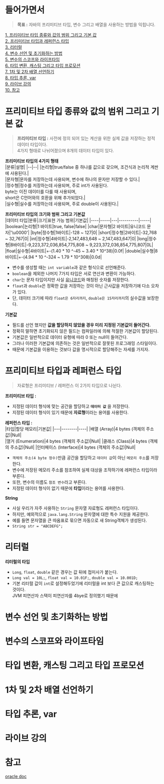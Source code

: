 # 들어가면서 
> **목표 :** 자바의 프리미티브 타입, 변수 그리고 배열을 사용하는 방법을 익힙니다.

[1. 프리미티브 타입 종류와 값의 범위 그리고 기본 값](#프리미티브-타입-종류와-값의-범위-그리고-기본-값)   
[2. 프리미티브 타입과 레퍼런스 타입](#프리미티브-타입과-레퍼런스-타입)   
[3. 리터럴](#리터럴)   
[4. 변수 선언 및 초기화하는 방법](#변수-선언-및-초기화하는-방법)   
[5. 변수의 스코프와 라이프타임](#변수의-스코프와-라이프타임)   
[6. 타입 변환, 캐스팅 그리고 타입 프로모션](#타입-변환-캐스팅-그리고-타입-프로모션)   
[7. 1차 및 2차 배열 선언하기](#1차-및-2차-배열-선언하기)   
[8. 타입 추론, var](#타입-추론-var)  
[9. 라이브 강의](#라이브-강의)   
[10. 참고](#참고)   

# 프리미티브 타입 종류와 값의 범위 그리고 기본 값
> **프리미티브 타입 :** 사전에 정의 되어 있는 계산을 위한 실제 값을 저장하는 정적 데이터 타입이다.       
> 4가지 형태로 나뉘어졌으며 8개의 데이터 타입이 있다.  
   
**프리미티브 타입의 4가지 형태**               
|분류|설명|
|--|--|
|논리형|true/false 중 하나를 값으로 갖으며, 조건식과 논리적 계싼에 사용된다.|   
|문자형|문자를 저장하는데 사용되며, 변수에 하나의 문자만 저장할 수 있다.|    
|정수형|정수를 저장하는데 사용되며, 주로 int가 사용된다.<br>byte는 이진 데이터를 다룰 때 사용되며,<br>short은 C언어와의 호환을 위해 추가되었다.|    
|실수형|실수를 저장하는데 사용되며, 주로 double이 사용된다.|   
    
**프리미티브 타입의 크기와 범위 그리고 기본값**    
|데이터 타입|분류|크기|표현 가능 범위|기본값|
|----|-----|---|----------|-----|
|boolean|논리형|1 바이트|true, false|false|
|char|문자형|2 바이트|유니코드 문자|'\u0000'|
|byte|정수형|1바이트|-128 ~ 127|0|
|short|정수형|2바이트|-32,768 ~ 32,767|0|
|int|정수형|4바이트|-2,147,483,648 ~ 2,147,483,647|0|
|long|정수형|8바이트|-9,223,372,036,854,775,808 ~ 9,223,372,036,854,775,807|0L|
|float|실수형|4바이트|+-(1.40 * 10 ^-45 ~ 3.40 * 10^38)|0.0f|
|double|실수형|8바이트|+-(4.94 * 10 ^-324 ~ 1.79 * 10^308)|0.0d|
       
* 변수를 생성할 때는 `int variable`과 같은 형식으로 선언해준다.       
* `boolean`을 제외한 나머지 7가지 타입은 서로 연산과 변환이 가능하다.    
* `char`는 문자 타입이지만 사실 [유니코드](https://ko.wikipedia.org/wiki/%EC%9C%A0%EB%8B%88%EC%BD%94%EB%93%9C)와 매칭된 숫자를 저장한다.     
* `float`과 `double`은 정확한 값을 저장하는 것이 아닌 근사값을 저장하기애 다소 오차가 있다.         
* 단, 데이터 크기에 따라 `float은 6자리까지`, `double은 15자리까지`의 실수값을 보장한다.            
    
**기본값**
* 필드를 선언 했지만 **값을 할당하지 않았을 경우 미리 지정된 기본값이 들어간다.**      
* 정확히 말하면 초기화되지 않은 필드는 컴파일러에 의해 적절한 기본값이 할당된다.       
* 기본값은 일반적으로 데이터 유형에 따라 0 또는 null이 들어간다.           
* 그러나 이러한 기본값에 의존하는 것은 일반적으로 잘못된 프로그래밍 스타일이다.
* 때문에 기본값을 이용하는 것보다 값을 명시적으로 할당해주는 자세를 가지자.     
   
# 프리미티브 타입과 레퍼런스 타입
> 자료형은 프리미티브 / 레퍼런스 이 2가지 타입으로 나뉜다.          
 
**프리미티브 타입 :**    
* 지정된 데이터 형식에 맞는 공간을 할당하고 **`데이터 값`** 을 저장한다.       
* 지정된 데이터 형식이 있기 때문에 **자료형**이라는 용어를 사용한다.  

**레퍼런스 타입 :**  
|타입|할당 메모리|기본값|
|---|--------|----|
|배열 (Array)|4 bytes (객체의 주소값)|Null|		
|열거 (Enumeration)|4 bytes (객체의 주소값)|Null|
|클래스 (Class)|4 bytes (객체의 주소값)|Null|
|인터페이스 (Interface)|4 bytes (객체의 주소값)|Null|

* `객체의 주소(4 byte 정수)`만큼 공간을 할당하고 `데이터 값`이 아닌 `메모리 주소`를 저장한다.    
* 변수에 저장된 메모리 주소를 참조하여 실제 대상을 조작하기에 레퍼런스 타입이라 부른다.      
* 또한, 변수의 이름도 `참조 변수`라고 부른다.       
* 지정된 데이터 형식이 없기 때문에 **타입**이라는 용어를 사용한다.          
    
**String**    
* 사실 우리가 자주 사용하는 `String` 문자열 자료형도 레퍼런스 타입이다.      
* 하지만, 예외적으로 `java.lang.String` 문자열에 대한 특수 지원을 제공한다. 
* 예를 들면 문자열을 큰 따옴표로 묶으면 자동으로 새 String객체가 생성된다.
* `String str = "ABCDEFG";` 

# 리터럴

**리터럴의 타입**
* `Long`, `float`, `double` 같은 경우는 값 뒤에 접미사가 붙는다.
* `Long val = 10L;`, `float val = 10.01F;`, `double val = 10.001D;`
* 기본 리터럴 값이 `int`로 설정해두었기에 리터럴을 int 보다 큰 값으로 캐스팅하는 것이다.   
JVM 피연산자 스택이 피연산자를 4bye로 정의했기 때문에 



# 변수 선언 및 초기화하는 방법
# 변수의 스코프와 라이프타임
# 타입 변환, 캐스팅 그리고 타입 프로모션
# 1차 및 2차 배열 선언하기
# 타입 추론, var
# 라이브 강의
# 참고 
[oracle doc](https://docs.oracle.com/javase/tutorial/java/nutsandbolts/datatypes.html)

